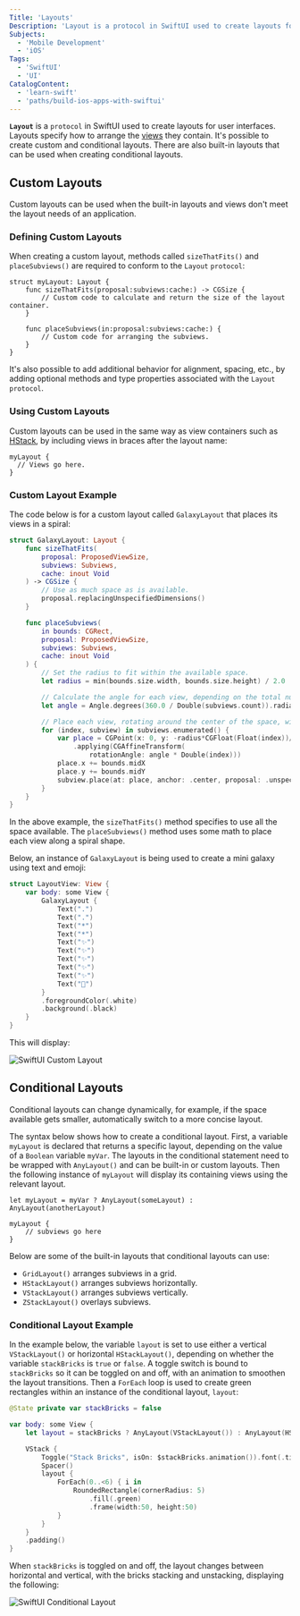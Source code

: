 ```yaml
---
Title: 'Layouts'
Description: 'Layout is a protocol in SwiftUI used to create layouts for user interfaces. Layouts specify how to arrange the views they contain.'
Subjects:
  - 'Mobile Development'
  - 'iOS'
Tags:
  - 'SwiftUI'
  - 'UI'
CatalogContent:
  - 'learn-swift'
  - 'paths/build-ios-apps-with-swiftui'
---
```


**`Layout`** is a `protocol` in SwiftUI used to create layouts for user interfaces. Layouts specify how to arrange the [views](https://www.codecademy.com/resources/docs/swiftui/views) they contain. It's possible to create custom and conditional layouts. There are also built-in layouts that can be used when creating conditional layouts.

## Custom Layouts

Custom layouts can be used when the built-in layouts and views don't meet the layout needs of an application.

### Defining Custom Layouts

When creating a custom layout, methods called `sizeThatFits()` and `placeSubviews()` are required to conform to the `Layout` `protocol`:

```pseudo
struct myLayout: Layout {
    func sizeThatFits(proposal:subviews:cache:) -> CGSize {
        // Custom code to calculate and return the size of the layout container.
    }

    func placeSubviews(in:proposal:subviews:cache:) {
        // Custom code for arranging the subviews.
    }
}
```

It's also possible to add additional behavior for alignment, spacing, etc., by adding optional methods and type properties associated with the `Layout` `protocol`.

### Using Custom Layouts

Custom layouts can be used in the same way as view containers such as [HStack](https://www.codecademy.com/resources/docs/swiftui/views/hstack), by including views in braces after the layout name:

```pseudo
myLayout {
  // Views go here.
}
```

### Custom Layout Example

The code below is for a custom layout called `GalaxyLayout` that places its views in a spiral:

```swift
struct GalaxyLayout: Layout {
    func sizeThatFits(
        proposal: ProposedViewSize,
        subviews: Subviews,
        cache: inout Void
    ) -> CGSize {
        // Use as much space as is available.
        proposal.replacingUnspecifiedDimensions()
    }

    func placeSubviews(
        in bounds: CGRect,
        proposal: ProposedViewSize,
        subviews: Subviews,
        cache: inout Void
    ) {
        // Set the radius to fit within the available space.
        let radius = min(bounds.size.width, bounds.size.height) / 2.0

        // Calculate the angle for each view, depending on the total number of views.
        let angle = Angle.degrees(360.0 / Double(subviews.count)).radians

        // Place each view, rotating around the center of the space, with a decreasing radius to create a spiral effect.
        for (index, subview) in subviews.enumerated() {
            var place = CGPoint(x: 0, y: -radius*CGFloat(Float(index))/10)
                .applying(CGAffineTransform(
                    rotationAngle: angle * Double(index)))
            place.x += bounds.midX
            place.y += bounds.midY
            subview.place(at: place, anchor: .center, proposal: .unspecified)
        }
    }
}
```

In the above example, the `sizeThatFits()` method specifies to use all the space available. The `placeSubviews()` method uses some math to place each view along a spiral shape.

Below, an instance of `GalaxyLayout` is being used to create a mini galaxy using text and emoji:

```swift
struct LayoutView: View {
    var body: some View {
        GalaxyLayout {
            Text(".")
            Text(".")
            Text("*")
            Text("*")
            Text("✨")
            Text("✨")
            Text("✨")
            Text("✨")
            Text("✨")
            Text("🌟")
        }
        .foregroundColor(.white)
        .background(.black)
    }
}
```

This will display:

![SwiftUI Custom Layout](https://raw.githubusercontent.com/Codecademy/docs/main/media/swiftui-custom-layout.png)

## Conditional Layouts

Conditional layouts can change dynamically, for example, if the space available gets smaller, automatically switch to a more concise layout.

The syntax below shows how to create a conditional layout. First, a variable `myLayout` is declared that returns a specific layout, depending on the value of a `Boolean` variable `myVar`. The layouts in the conditional statement need to be wrapped with `AnyLayout()` and can be built-in or custom layouts. Then the following instance of `myLayout` will display its containing views using the relevant layout.

```pseudo
let myLayout = myVar ? AnyLayout(someLayout) : AnyLayout(anotherLayout)

myLayout {
    // subviews go here
}
```

Below are some of the built-in layouts that conditional layouts can use:

- `GridLayout()` arranges subviews in a grid.
- `HStackLayout()` arranges subviews horizontally.
- `VStackLayout()` arranges subviews vertically.
- `ZStackLayout()` overlays subviews.

### Conditional Layout Example

In the example below, the variable `layout` is set to use either a vertical `VStackLayout()` or horizontal `HStackLayout()`, depending on whether the variable `stackBricks` is `true` or `false`. A toggle switch is bound to `stackBricks` so it can be toggled on and off, with an animation to smoothen the layout transitions. Then a `ForEach` loop is used to create green rectangles within an instance of the conditional layout, `layout`:

```swift
@State private var stackBricks = false

var body: some View {
    let layout = stackBricks ? AnyLayout(VStackLayout()) : AnyLayout(HStackLayout())

    VStack {
        Toggle("Stack Bricks", isOn: $stackBricks.animation()).font(.title2)
        Spacer()
        layout {
            ForEach(0..<6) { i in
                RoundedRectangle(cornerRadius: 5)
                    .fill(.green)
                    .frame(width:50, height:50)
            }
        }
    }
    .padding()
}
```

When `stackBricks` is toggled on and off, the layout changes between horizontal and vertical, with the bricks stacking and unstacking, displaying the following:

![SwiftUI Conditional Layout](https://raw.githubusercontent.com/Codecademy/docs/main/media/swiftui-conditional-layout.gif)
